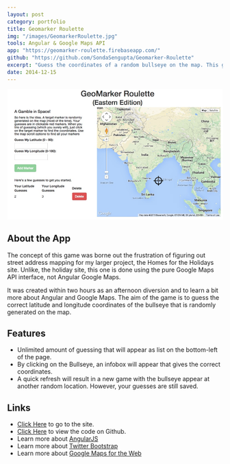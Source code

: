 ```yaml
---
layout: post
category: portfolio
title: Geomarker Roulette
img: "/images/GeomarkerRoulette.jpg"
tools: Angular & Google Maps API
app: "https://geomarker-roulette.firebaseapp.com/"
github: "https://github.com/SondaSengupta/Geomarker-Roulette"
excerpt: "Guess the coordinates of a random bullseye on the map. This game was a simple afternoon diversion to study Angular and Maps for a larger project. "
date: 2014-12-15
---
```

![image](/images/GeomarkerRoulette.jpg)

## About the App

The concept of this game was borne out the frustration of figuring out street address mapping for my larger project, the Homes for the Holidays site. Unlike, the holiday site, this one is done using the pure Google Maps API interface, not Angular Google Maps.

It was created within two hours as an afternoon diversion and to learn a bit more about Angular and Google Maps. The aim of the game is to guess the correct latitude and longitude coordinates of the bullseye that is randomly generated on the map.

## Features
- Unlimited amount of guessing that will appear as list on the bottom-left of the page.
- By clicking on the Bullseye, an infobox will appear that gives the correct coordinates.
- A quick refresh will result in a new game with the bullseye appear at another random location. However, your guesses are still saved.

## Links
- [Click Here](https://geomarker-roulette.firebaseapp.com/) to go to the site.
- [Click Here](https://github.com/SondaSengupta/Geomarker-Roulette) to view the code on Github.
- Learn more about [AngularJS](https://angularjs.org/)
- Learn more about [Twitter Bootstrap](http://getbootstrap.com/)
- Learn more about [Google Maps for the Web](https://developers.google.com/maps/web/)
